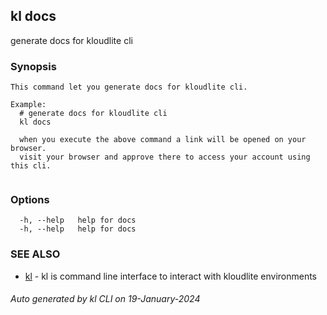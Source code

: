 ## kl docs

generate docs for kloudlite cli

### Synopsis

```
This command let you generate docs for kloudlite cli.

Example:
  # generate docs for kloudlite cli
  kl docs

  when you execute the above command a link will be opened on your browser. 
  visit your browser and approve there to access your account using this cli.
	
```

### Options

```
  -h, --help   help for docs
  -h, --help   help for docs
```

### SEE ALSO

* [kl](kl.md)  - kl is command line interface to interact with kloudlite environments

###### Auto generated by kl CLI on 19-January-2024
